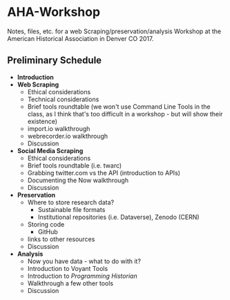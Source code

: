 # AHA-Workshop

Notes, files, etc. for a web Scraping/preservation/analysis Workshop at the American Historical Association in Denver CO 2017.

## Preliminary Schedule
- **Introduction**
- **Web Scraping**
	- Ethical considerations
	- Technical considerations
	- Brief tools roundtable (we won't use Command Line Tools in the class, as I think that's too difficult in a workshop - but will show their existence)
	- import.io walkthrough
	- webrecorder.io walkthrough
	- Discussion
- **Social Media Scraping**
	- Ethical considerations
	- Brief tools roundtable (i.e. twarc)
	- Grabbing twitter.com vs the API (introduction to APIs)
	- Documenting the Now walkthrough
	- Discussion
- **Preservation**
	- Where to store research data?
		- Sustainable file formats
		- Institutional repositories (i.e. Dataverse), Zenodo (CERN)
	- Storing code
		- GitHub
	- links to other resources
	- Discussion
- **Analysis**
	- Now you have data - what to do with it?
	- Introduction to Voyant Tools
	- Introduction to *Programming Historian*
	- Walkthrough a few other tools
	- Discussion